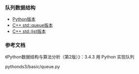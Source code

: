 ### 队列数据结构

- [Python版本](python)
- [C++ std::queue版本](cxx-std-queue)
- [C++ std::list版本](cxx-adapt-list)

### 参考文档

《Python数据结构与算法分析（第2版）》：3.4.3 用 Python 实现队列

pythonds3/basic/queue.py
